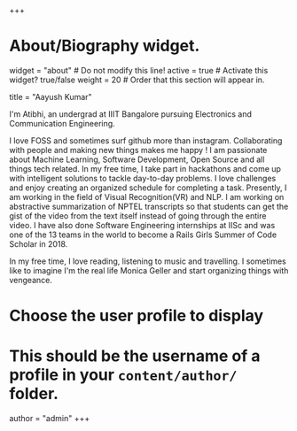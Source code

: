+++
# About/Biography widget.
widget = "about"  # Do not modify this line!
active = true  # Activate this widget? true/false
weight = 20  # Order that this section will appear in.

title = "Aayush Kumar"

I'm Atibhi, an undergrad at IIIT Bangalore pursuing Electronics and Communication Engineering.

I love FOSS and sometimes surf github more than instagram. Collaborating with people and making new things makes me happy ! I am passionate about Machine Learning, Software Development, Open Source and all things tech related. In my free time, I take part in hackathons and come up with intelligent solutions to tackle day-to-day problems. I love challenges and enjoy creating an organized schedule for completing a task. Presently, I am working in the field of Visual Recognition(VR) and NLP. I am working on abstractive summarization of NPTEL transcripts so that students can get the gist of the video from the text itself instead of going through the entire video. I have also done Software Engineering internships at IISc and was one of the 13 teams in the world to become a Rails Girls Summer of Code Scholar in 2018.

In my free time, I love reading, listening to music and travelling. I sometimes like to imagine I'm the real life Monica Geller and start organizing things with vengeance.

# Choose the user profile to display
# This should be the username of a profile in your `content/author/` folder.
author = "admin"
+++
